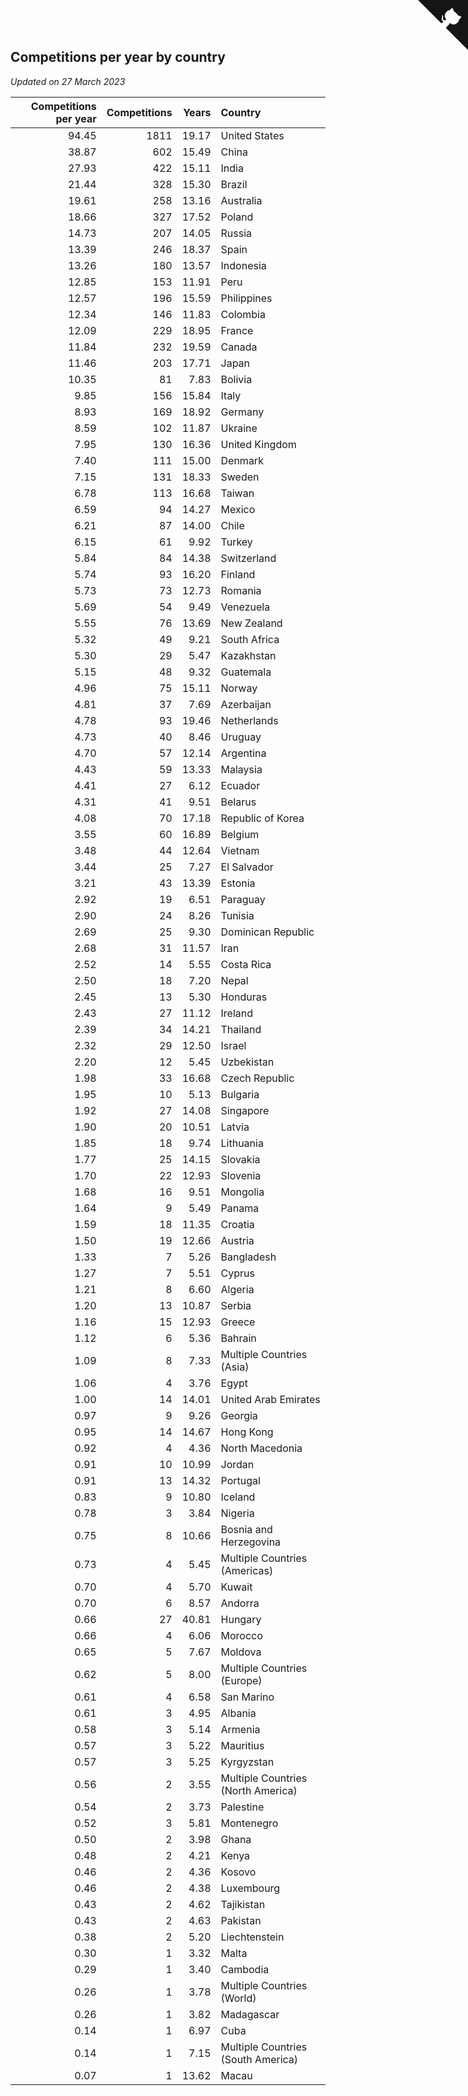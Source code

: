 ## Competitions per year by country

*Updated on 27 March 2023*

| Competitions per year | Competitions | Years | Country |
| ---: | ---: | ---: | :--- |
| 94.45 | 1811 | 19.17 | United States |
| 38.87 | 602 | 15.49 | China |
| 27.93 | 422 | 15.11 | India |
| 21.44 | 328 | 15.30 | Brazil |
| 19.61 | 258 | 13.16 | Australia |
| 18.66 | 327 | 17.52 | Poland |
| 14.73 | 207 | 14.05 | Russia |
| 13.39 | 246 | 18.37 | Spain |
| 13.26 | 180 | 13.57 | Indonesia |
| 12.85 | 153 | 11.91 | Peru |
| 12.57 | 196 | 15.59 | Philippines |
| 12.34 | 146 | 11.83 | Colombia |
| 12.09 | 229 | 18.95 | France |
| 11.84 | 232 | 19.59 | Canada |
| 11.46 | 203 | 17.71 | Japan |
| 10.35 | 81 | 7.83 | Bolivia |
| 9.85 | 156 | 15.84 | Italy |
| 8.93 | 169 | 18.92 | Germany |
| 8.59 | 102 | 11.87 | Ukraine |
| 7.95 | 130 | 16.36 | United Kingdom |
| 7.40 | 111 | 15.00 | Denmark |
| 7.15 | 131 | 18.33 | Sweden |
| 6.78 | 113 | 16.68 | Taiwan |
| 6.59 | 94 | 14.27 | Mexico |
| 6.21 | 87 | 14.00 | Chile |
| 6.15 | 61 | 9.92 | Turkey |
| 5.84 | 84 | 14.38 | Switzerland |
| 5.74 | 93 | 16.20 | Finland |
| 5.73 | 73 | 12.73 | Romania |
| 5.69 | 54 | 9.49 | Venezuela |
| 5.55 | 76 | 13.69 | New Zealand |
| 5.32 | 49 | 9.21 | South Africa |
| 5.30 | 29 | 5.47 | Kazakhstan |
| 5.15 | 48 | 9.32 | Guatemala |
| 4.96 | 75 | 15.11 | Norway |
| 4.81 | 37 | 7.69 | Azerbaijan |
| 4.78 | 93 | 19.46 | Netherlands |
| 4.73 | 40 | 8.46 | Uruguay |
| 4.70 | 57 | 12.14 | Argentina |
| 4.43 | 59 | 13.33 | Malaysia |
| 4.41 | 27 | 6.12 | Ecuador |
| 4.31 | 41 | 9.51 | Belarus |
| 4.08 | 70 | 17.18 | Republic of Korea |
| 3.55 | 60 | 16.89 | Belgium |
| 3.48 | 44 | 12.64 | Vietnam |
| 3.44 | 25 | 7.27 | El Salvador |
| 3.21 | 43 | 13.39 | Estonia |
| 2.92 | 19 | 6.51 | Paraguay |
| 2.90 | 24 | 8.26 | Tunisia |
| 2.69 | 25 | 9.30 | Dominican Republic |
| 2.68 | 31 | 11.57 | Iran |
| 2.52 | 14 | 5.55 | Costa Rica |
| 2.50 | 18 | 7.20 | Nepal |
| 2.45 | 13 | 5.30 | Honduras |
| 2.43 | 27 | 11.12 | Ireland |
| 2.39 | 34 | 14.21 | Thailand |
| 2.32 | 29 | 12.50 | Israel |
| 2.20 | 12 | 5.45 | Uzbekistan |
| 1.98 | 33 | 16.68 | Czech Republic |
| 1.95 | 10 | 5.13 | Bulgaria |
| 1.92 | 27 | 14.08 | Singapore |
| 1.90 | 20 | 10.51 | Latvia |
| 1.85 | 18 | 9.74 | Lithuania |
| 1.77 | 25 | 14.15 | Slovakia |
| 1.70 | 22 | 12.93 | Slovenia |
| 1.68 | 16 | 9.51 | Mongolia |
| 1.64 | 9 | 5.49 | Panama |
| 1.59 | 18 | 11.35 | Croatia |
| 1.50 | 19 | 12.66 | Austria |
| 1.33 | 7 | 5.26 | Bangladesh |
| 1.27 | 7 | 5.51 | Cyprus |
| 1.21 | 8 | 6.60 | Algeria |
| 1.20 | 13 | 10.87 | Serbia |
| 1.16 | 15 | 12.93 | Greece |
| 1.12 | 6 | 5.36 | Bahrain |
| 1.09 | 8 | 7.33 | Multiple Countries (Asia) |
| 1.06 | 4 | 3.76 | Egypt |
| 1.00 | 14 | 14.01 | United Arab Emirates |
| 0.97 | 9 | 9.26 | Georgia |
| 0.95 | 14 | 14.67 | Hong Kong |
| 0.92 | 4 | 4.36 | North Macedonia |
| 0.91 | 10 | 10.99 | Jordan |
| 0.91 | 13 | 14.32 | Portugal |
| 0.83 | 9 | 10.80 | Iceland |
| 0.78 | 3 | 3.84 | Nigeria |
| 0.75 | 8 | 10.66 | Bosnia and Herzegovina |
| 0.73 | 4 | 5.45 | Multiple Countries (Americas) |
| 0.70 | 4 | 5.70 | Kuwait |
| 0.70 | 6 | 8.57 | Andorra |
| 0.66 | 27 | 40.81 | Hungary |
| 0.66 | 4 | 6.06 | Morocco |
| 0.65 | 5 | 7.67 | Moldova |
| 0.62 | 5 | 8.00 | Multiple Countries (Europe) |
| 0.61 | 4 | 6.58 | San Marino |
| 0.61 | 3 | 4.95 | Albania |
| 0.58 | 3 | 5.14 | Armenia |
| 0.57 | 3 | 5.22 | Mauritius |
| 0.57 | 3 | 5.25 | Kyrgyzstan |
| 0.56 | 2 | 3.55 | Multiple Countries (North America) |
| 0.54 | 2 | 3.73 | Palestine |
| 0.52 | 3 | 5.81 | Montenegro |
| 0.50 | 2 | 3.98 | Ghana |
| 0.48 | 2 | 4.21 | Kenya |
| 0.46 | 2 | 4.36 | Kosovo |
| 0.46 | 2 | 4.38 | Luxembourg |
| 0.43 | 2 | 4.62 | Tajikistan |
| 0.43 | 2 | 4.63 | Pakistan |
| 0.38 | 2 | 5.20 | Liechtenstein |
| 0.30 | 1 | 3.32 | Malta |
| 0.29 | 1 | 3.40 | Cambodia |
| 0.26 | 1 | 3.78 | Multiple Countries (World) |
| 0.26 | 1 | 3.82 | Madagascar |
| 0.14 | 1 | 6.97 | Cuba |
| 0.14 | 1 | 7.15 | Multiple Countries (South America) |
| 0.07 | 1 | 13.62 | Macau |


<a href="https://github.com/jonatanklosko/wca_statistics" class="github-corner" aria-label="View source on Github"><svg width="80" height="80" viewBox="0 0 250 250" style="fill:#151513; color:#fff; position: absolute; top: 0; border: 0; right: 0;" aria-hidden="true"><path d="M0,0 L115,115 L130,115 L142,142 L250,250 L250,0 Z"></path><path d="M128.3,109.0 C113.8,99.7 119.0,89.6 119.0,89.6 C122.0,82.7 120.5,78.6 120.5,78.6 C119.2,72.0 123.4,76.3 123.4,76.3 C127.3,80.9 125.5,87.3 125.5,87.3 C122.9,97.6 130.6,101.9 134.4,103.2" fill="currentColor" style="transform-origin: 130px 106px;" class="octo-arm"></path><path d="M115.0,115.0 C114.9,115.1 118.7,116.5 119.8,115.4 L133.7,101.6 C136.9,99.2 139.9,98.4 142.2,98.6 C133.8,88.0 127.5,74.4 143.8,58.0 C148.5,53.4 154.0,51.2 159.7,51.0 C160.3,49.4 163.2,43.6 171.4,40.1 C171.4,40.1 176.1,42.5 178.8,56.2 C183.1,58.6 187.2,61.8 190.9,65.4 C194.5,69.0 197.7,73.2 200.1,77.6 C213.8,80.2 216.3,84.9 216.3,84.9 C212.7,93.1 206.9,96.0 205.4,96.6 C205.1,102.4 203.0,107.8 198.3,112.5 C181.9,128.9 168.3,122.5 157.7,114.1 C157.9,116.9 156.7,120.9 152.7,124.9 L141.0,136.5 C139.8,137.7 141.6,141.9 141.8,141.8 Z" fill="currentColor" class="octo-body"></path></svg></a><style>.github-corner:hover .octo-arm{animation:octocat-wave 560ms ease-in-out}@keyframes octocat-wave{0%,100%{transform:rotate(0)}20%,60%{transform:rotate(-25deg)}40%,80%{transform:rotate(10deg)}}@media (max-width:500px){.github-corner:hover .octo-arm{animation:none}.github-corner .octo-arm{animation:octocat-wave 560ms ease-in-out}}</style>
